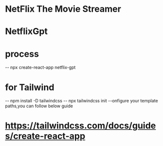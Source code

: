 # NetFlix The Movie Streamer
# NetflixGpt

# process
-- npx create-react-app netflix-gpt
# for Tailwind
-- npm install -D tailwindcss
-- npx tailwindcss init
--onfigure your template paths,you can follow below guide
# https://tailwindcss.com/docs/guides/create-react-app 